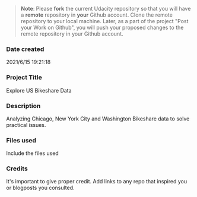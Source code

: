 >**Note**: Please **fork** the current Udacity repository so that you will have a **remote** repository in **your** Github account. Clone the remote repository to your local machine. Later, as a part of the project "Post your Work on Github", you will push your proposed changes to the remote repository in your Github account.

### Date created
2021/6/15 19:21:18

### Project Title
Explore US Bikeshare Data

### Description
Analyzing Chicago, New York City and Washington Bikeshare data to solve practical issues.

### Files used
Include the files used

### Credits
It's important to give proper credit. Add links to any repo that inspired you or blogposts you consulted.
